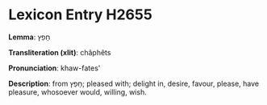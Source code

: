 # Lexicon Entry H2655

**Lemma**: חָפֵץ

**Transliteration (xlit)**: châphêts

**Pronunciation**: khaw-fates'

**Description**:
from חָפֵץ; pleased with; delight in, desire, favour, please, have pleasure, whosoever would, willing, wish.
